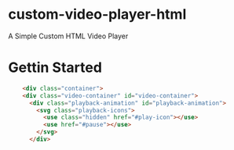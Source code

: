 # custom-video-player-html
A Simple Custom HTML Video Player 

# Gettin Started 
```html
    <div class="container">
    <div class="video-container" id="video-container">
      <div class="playback-animation" id="playback-animation">
        <svg class="playback-icons">
          <use class="hidden" href="#play-icon"></use>
          <use href="#pause"></use>
        </svg>
      </div>
```
